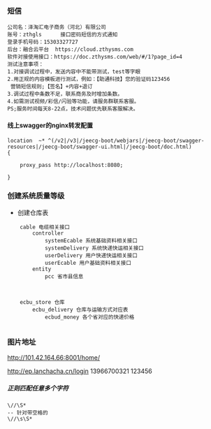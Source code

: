 ### 短信
```text
公司名：泽淘汇电子商务（河北）有限公司
账号：zthgls      接口密码短信的方式通知
登录手机号码：15303327727 
后台：融合云平台  https://cloud.zthysms.com
软件对接使用接口：https://doc.zthysms.com/web/#/1?page_id=4
测试注意事项：
1.对接调试过程中，发送内容中不能带测试，test等字眼
2.用正规的内容模板进行测试，例如：【助通科技】您的验证码123456
 营销短信规则;【签名】+内容+退订
3.调试过程中条数不足，联系商务及时增加条数。
4.如需测试视频/彩信/闪验等功能，请服务群联系客服。
PS;服务时间每天8-22点，技术问题优先联系客服解决。
```


#### 线上swagger的nginx转发配置
```editorconfig
location  ~* ^(/v2|/v3|/jeecg-boot/webjars|/jeecg-boot/swagger-resources|/jeecg-boot/swagger-ui.html|/jeecg-boot/doc.html)
{

    proxy_pass http://localhost:8080;

}
```
### 创建系统质量等级
* 创建仓库表

```
    cable 电缆相关接口
        controller
            systemEcable 系统基础资料相关接口
            systemDelivery 系统快递快运相关接口
            userDelivery 用户快递快运相关接口
            userEcable 用户基础资料相关接口
        entity
            pcc 省市县信息
		
						
```

```
    ecbu_store 仓库
        ecbu_delivery 仓库与运输方式对应表
            ecbud_money 各个省对应的快递价格
        
```


### 图片地址
http://101.42.164.66:8001/home/

http://ep.lanchacha.cn/login
13966700321
123456



##### 正则匹配任意多个字符
```text
\//\S*
-- 针对带空格的
\//\s\S*
```